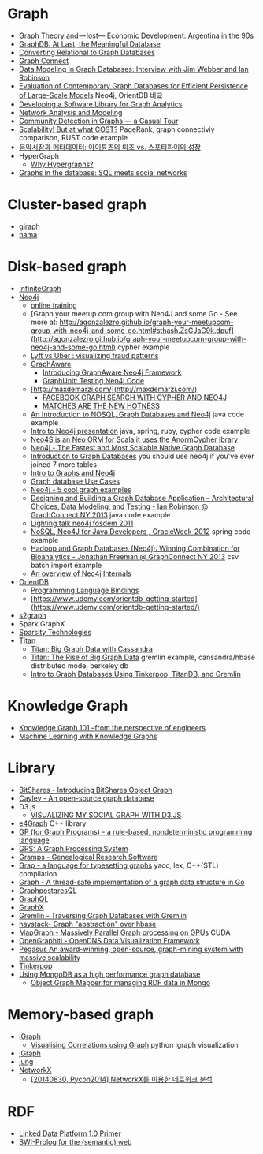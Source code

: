 Graph
=====
* [Graph Theory and — lost— Economic Development: Argentina in the 90s](https://medium.com/@JavierBurroni/graph-theory-and-the-lost-economic-development-argentina-in-the-90s-dbcbd04aad06)
* [GraphDB: At Last, the Meaningful Database](http://www.ontotext.com/documents/reports/PW_Ontotext.pdf)
* [Converting Relational to Graph Databases](http://www.slideshare.net/AntonioMaccioni/grades-27491364)
* [Graph Connect](http://graphconnect.com)
* [Data Modeling in Graph Databases: Interview with Jim Webber and Ian Robinson](http://www.infoq.com/articles/data-modeling-graph-databases?utm_source=hackernews&utm_medium=link&utm_campaign=datamodel&utm_reader=feedly)
* [Evaluation of Contemporary Graph Databases for Efficient Persistence of Large-Scale Models](http://www.jot.fm/issues/issue_2014_07/article3.pdf) Neo4j, OrientDB 비교
* [Developing a Software Library for Graph Analytics](http://blog.sei.cmu.edu/post.cfm/developing-a-software-library-for-graph-analytics)
* [Network Analysis and Modeling](http://tuvalu.santafe.edu/~aaronc/courses/5352/)
* [Community Detection in Graphs — a Casual Tour](http://jeremykun.com/2014/05/19/community-detection-in-graphs-a-casual-tour/)
* [Scalability! But at what COST?](http://www.frankmcsherry.org/graph/scalability/cost/2015/01/15/COST.html) PageRank, graph connectiviy comparison, RUST code example
* [음악시장과 메타데이터: 아이튠즈의 퇴조 vs. 스포티파이의 성장](http://slownews.kr/30565?utm_source=feedly&utm_reader=feedly&utm_medium=rss&utm_campaign=%25ec%259d%258c%25ec%2595%2585%25ec%258b%259c%25ec%259e%25a5%25ea%25b3%25bc-%25eb%25a9%2594%25ed%2583%2580%25eb%258d%25b0%25ec%259d%25b4%25ed%2584%25b0-%25ec%2595%2584%25ec%259d%25b4%25ed%258a%25a0%25ec%25a6%2588%25ec%259d%2598-%25ed%2587%25b4%25ec%25a1%25b0-vs-%25ec%258a%25a4%25ed%258f%25ac%25ed%258b%25b0%25ed%258c%258c)
* HyperGraph
  * [Why Hypergraphs?](http://blog.opencog.org/2013/03/24/why-hypergraphs/)
* [Graphs in the database: SQL meets social networks](http://techportal.inviqa.com/2009/09/07/graphs-in-the-database-sql-meets-social-networks/)

# Cluster-based graph
* [giraph](http://giraph.apache.org/)
* [hama](https://hama.apache.org/)

# Disk-based graph
* [InfiniteGraph](http://www.objectivity.com/)
* [Neo4j](http://neo4j.org)
  * [online training](http://neo4j.com/graphacademy/online-course/)
  * [Graph your meetup.com group with Neo4J and some Go - See more at: http://agonzalezro.github.io/graph-your-meetupcom-group-with-neo4j-and-some-go.html#sthash.ZsGJaC9k.dpuf](http://agonzalezro.github.io/graph-your-meetupcom-group-with-neo4j-and-some-go.html) cypher example
  * [Lyft vs Uber : visualizing fraud patterns](http://linkurio.us/lyft-vs-uber-visualizing-fraud-patterns/)
  * [GraphAware](http://graphaware.com/)
    * [Introducing GraphAware Neo4j Framework](http://graphaware.com/neo4j/2014/05/28/graph-aware-neo4j-framework.html)
    * [GraphUnit: Testing Neo4j Code](http://graphaware.com/neo4j/2014/05/29/graph-unit-neo4j-unit-testing.html)
  * [http://maxdemarzi.com/](http://maxdemarzi.com/)
    * [FACEBOOK GRAPH SEARCH WITH CYPHER AND NEO4J](http://maxdemarzi.com/2013/01/28/facebook-graph-search-with-cypher-and-neo4j/)
    * [MATCHES ARE THE NEW HOTNESS](http://maxdemarzi.com/2012/10/18/matches-are-the-new-hotness/)
  * [An Introduction to NOSQL, Graph Databases and Neo4j](http://www.slideshare.net/debanjanmahata/an-introduction-to-nosql-graph-databases-and-neo4j) java code example
  * [Intro to Neo4j presentation](http://www.slideshare.net/jexp/intro-to-neo4j-presentation) java, spring, ruby, cypher code example
  * [Neo4S is an Neo ORM for Scala it uses the AnormCypher ibrary](https://github.com/mrkaspa/Neo4S)
  * [Neo4j - The Fastest and Most Scalable Native Graph Database](http://www.slideshare.net/neo4j?utm_campaign=profiletracking&utm_medium=sssite&utm_source=ssslideview)
  * [Introduction to Graph Databases](http://www.slideshare.net/maxdemarzi/introduction-to-graph-databases-12735789) you should use neo4j if you've ever joined 7 more tables
  * [Intro to Graphs and Neo4j](http://www.slideshare.net/neo4j/intro-to-graphs-and-neo4j-33677154)
  * [Graph database Use Cases](http://www.slideshare.net/maxdemarzi/graph-database-use-cases)
  * [Neo4j - 5 cool graph examples](http://www.slideshare.net/peterneubauer/neo4j-5-cool-graph-examples-4473985)
  * [Designing and Building a Graph Database Application – Architectural Choices, Data Modeling, and Testing - Ian Robinson @ GraphConnect NY 2013](http://www.slideshare.net/neo4j/designing-and-building-a-graph-database-application-architectural-choices-data-modeling-and-testing-ian-robinson-graphconnect-ny-2013-28056565) java code example
  * [Lighting talk neo4j fosdem 2011](http://www.slideshare.net/jordiv1/lighting-talk-neo4j-fosdem-2011)
  * [NoSQL, Neo4J for Java Developers , OracleWeek-2012](http://www.slideshare.net/eugeneh/nosql-neo4j-for-java-developers-oracleweek2012) spring code example
  * [Hadoop and Graph Databases (Neo4j): Winning Combination for Bioanalytics - Jonathan Freeman @ GraphConnect NY 2013](http://www.slideshare.net/neo4j/hadoop-and-graph-databases-neo4j-winning-combination-for-bioanalytics-jonathan-freeman-graphconnect-ny-2013) csv batch import example
  * [An overview of Neo4j Internals](http://www.slideshare.net/thobe/an-overview-of-neo4j-internals)
* [OrientDB](http://orientdb.com/)
  * [Programming Language Bindings](http://orientdb.com/docs/last/orientdb.wiki/Programming-Language-Bindings.html)
  * [https://www.udemy.com/orientdb-getting-started](https://www.udemy.com/orientdb-getting-started/)
* [s2graph](https://github.com/daumkakao/s2graph)
* Spark GraphX
* [Sparsity Technologies](http://sparsity-technologies.com/)
* [Titan](http://thinkaurelius.github.io/titan/)
  * [Titan: Big Graph Data with Cassandra](http://www.slideshare.net/knowfrominfo/titan-big-graph-data-with-cassandra)
  * [Titan: The Rise of Big Graph Data](http://www.slideshare.net/slidarko/titan-the-rise-of-big-graph-data) gremlin example, cansandra/hbase distributed mode, berkeley db
  * [Intro to Graph Databases Using Tinkerpop, TitanDB, and Gremlin](http://www.slideshare.net/calebwjones/intro-to-graph-databases-using-tinkerpops-titandb-and-gremlin)

# Knowledge Graph
* [Knowledge Graph 101 –from the perspective of engineers](http://www.slideshare.net/hustwj/knowledge-graph-101-from-the-perspective-of-engineers)
* [Machine Learning with Knowledge Graphs](http://videolectures.net/eswc2014_tresp_machine_learning/)

# Library
* [BitShares - Introducing BitShares Object Graph](http://bytemaster.bitshares.org/article/2014/12/24/Introducing-BitShares-Object-Graph/)
* [Cayley - An open-source graph database](https://github.com/google/cayley)
* D3.js
  * [VISUALIZING MY SOCIAL GRAPH WITH D3.JS](https://www.packtpub.com/books/content/visualizing-my-social-graph-d3js)
* [e4Graph](http://e4graph.sourceforge.net/) C++ library
* [GP (for Graph Programs) - a rule-based, nondeterministic programming language](http://www.cs.york.ac.uk/plasma/wiki/index.php?title=GP_%28Graph_Programs%29)
* [GPS: A Graph Processing System](http://infolab.stanford.edu/gps/)
* [Gramps - Genealogical Research Software](https://gramps-project.org/)
* [Grap - a language for typesetting graphs](http://www.lunabase.org/~faber/Vault/software/grap/) yacc, lex, C++(STL) compilation
* [Graph - A thread-safe implementation of a graph data structure in Go](https://github.com/sauerbraten/graph)
* [GraphpostgresQL](https://github.com/solidsnack/GraphpostgresQL)
* [GraphQL](https://facebook.github.io/react/blog/2015/05/01/graphql-introduction.html)
* [GraphX](https://spark.apache.org/docs/1.0.0/graphx-programming-guide.html)
* [Gremlin - Traversing Graph Databases with Gremlin](http://www.slideshare.net/slidarko/traversing-graph-databases-with-gremlin)
* [haystack- Graph "abstraction" over hbase](https://github.com/anupamaggarwal/haystack)
* [MapGraph - Massively Parallel Graph processing on GPUs](http://mapgraph.io/index.html) CUDA
* [OpenGraphiti - OpenDNS Data Visualization Framework](http://www.opengraphiti.com/)
* [Pegasus An award-winning, open-source, graph-mining system with massive scalability](http://www.cs.cmu.edu/~pegasus/)
* [Tinkerpop](http://tinkerpop.incubator.apache.org/)
* [Using MongoDB as a high performance graph database](http://www.slideshare.net/robotrobot/mongodb-uk)
  * [Object Graph Mapper for managing RDF data in Mongo](https://github.com/talis/tripod-php)

# Memory-based graph
* [iGraph](http://igraph.org)
  * [Visualising Correlations using Graph](https://medium.com/@JavierBurroni/visualising-correlations-using-graph-2169c6415427) python igraph visualization
* [jGraph](http://www.jgraph.com)
* [jung](https://code.google.com/p/jung/)
* [NetworkX](http://networkx.github.io/)
  * [[20140830, Pycon2014] NetworkX를 이용한 네트워크 분석](http://www.slideshare.net/koorukuroo/20140830-pycon2014-networkx)

# RDF
* [Linked Data Platform 1.0 Primer](http://www.w3.org/TR/2014/WD-ldp-primer-20140626/)
* [SWI-Prolog for the (semantic) web](http://www.swi-prolog.org/web/index.html)